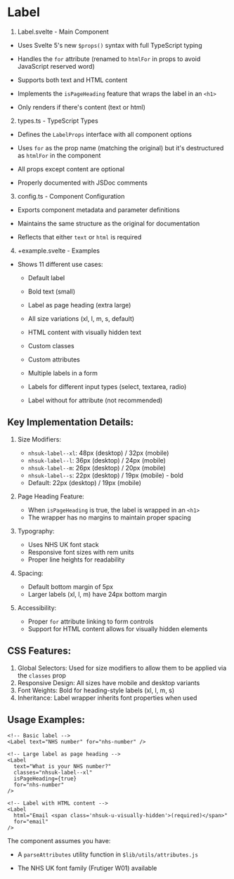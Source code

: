 # Label

1. Label.svelte - Main Component

- Uses Svelte 5's new `$props()` syntax with full TypeScript typing

- Handles the `for` attribute (renamed to `htmlFor` in props to avoid JavaScript reserved word)

- Supports both text and HTML content

- Implements the `isPageHeading` feature that wraps the label in an `<h1>`

- Only renders if there's content (text or html)

2. types.ts - TypeScript Types

- Defines the `LabelProps` interface with all component options

- Uses `for` as the prop name (matching the original) but it's destructured as `htmlFor` in the component

- All props except content are optional

- Properly documented with JSDoc comments

3. config.ts - Component Configuration

- Exports component metadata and parameter definitions

- Maintains the same structure as the original for documentation

- Reflects that either `text` or `html` is required

4. +example.svelte - Examples

- Shows 11 different use cases:

  - Default label

  - Bold text (small)

  - Label as page heading (extra large)

  - All size variations (xl, l, m, s, default)

  - HTML content with visually hidden text

  - Custom classes

  - Custom attributes

  - Multiple labels in a form

  - Labels for different input types (select, textarea, radio)

  - Label without for attribute (not recommended)

## Key Implementation Details:

1. Size Modifiers:
   - `nhsuk-label--xl`: 48px (desktop) / 32px (mobile)
   - `nhsuk-label--l`: 36px (desktop) / 24px (mobile)
   - `nhsuk-label--m`: 26px (desktop) / 20px (mobile)
   - `nhsuk-label--s`: 22px (desktop) / 19px (mobile) - bold
   - Default: 22px (desktop) / 19px (mobile)

2. Page Heading Feature:
   - When `isPageHeading` is true, the label is wrapped in an `<h1>`
   - The wrapper has no margins to maintain proper spacing

3. Typography:
   - Uses NHS UK font stack
   - Responsive font sizes with rem units
   - Proper line heights for readability

4. Spacing:
   - Default bottom margin of 5px
   - Larger labels (xl, l, m) have 24px bottom margin

5. Accessibility:
   - Proper `for` attribute linking to form controls
   - Support for HTML content allows for visually hidden elements

## CSS Features:

1. Global Selectors: Used for size modifiers to allow them to be applied via the `classes` prop
2. Responsive Design: All sizes have mobile and desktop variants
3. Font Weights: Bold for heading-style labels (xl, l, m, s)
4. Inheritance: Label wrapper inherits font properties when used

## Usage Examples:

```svelte
<!-- Basic label -->
<Label text="NHS number" for="nhs-number" />

<!-- Large label as page heading -->
<Label
  text="What is your NHS number?"
  classes="nhsuk-label--xl"
  isPageHeading={true}
  for="nhs-number"
/>

<!-- Label with HTML content -->
<Label
  html="Email <span class='nhsuk-u-visually-hidden'>(required)</span>"
  for="email"
/>
```

The component assumes you have:

- A `parseAttributes` utility function in `$lib/utils/attributes.js`

- The NHS UK font family (Frutiger W01) available
